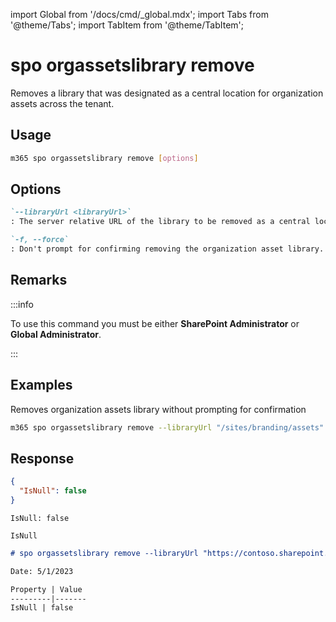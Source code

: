 <!-- DISCLAIMER: All secrets, passwords, and sensitive values in this document are examples only and not real credentials. -->
import Global from '/docs/cmd/_global.mdx';
import Tabs from '@theme/Tabs';
import TabItem from '@theme/TabItem';

# spo orgassetslibrary remove

Removes a library that was designated as a central location for organization assets across the tenant.

## Usage

```sh
m365 spo orgassetslibrary remove [options]
```

## Options

```md definition-list
`--libraryUrl <libraryUrl>`
: The server relative URL of the library to be removed as a central location for organization assets.

`-f, --force`
: Don't prompt for confirming removing the organization asset library.
```

<Global />

## Remarks

:::info

To use this command you must be either **SharePoint Administrator** or **Global Administrator**.

:::

## Examples

Removes organization assets library without prompting for confirmation

```sh
m365 spo orgassetslibrary remove --libraryUrl "/sites/branding/assets" --force
```

## Response

<Tabs>
  <TabItem value="JSON">

  ```json
  {
    "IsNull": false
  }
  ```

  </TabItem>
  <TabItem value="Text">

  ```text
  IsNull: false
  ```

  </TabItem>
  <TabItem value="CSV">

  ```csv
  IsNull
  ```

  </TabItem>
  <TabItem value="Markdown">

  ```md
  # spo orgassetslibrary remove --libraryUrl "https://contoso.sharepoint.com/sites/branding/SiteAssets" --force

  Date: 5/1/2023

  Property | Value
  ---------|-------
  IsNull | false
  ```

  </TabItem>
</Tabs>
